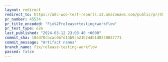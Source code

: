 ```yaml
---
layout: redirect
redirect_to: https://a8c-woo-test-reports.s3.amazonaws.com/public/pr/45534/e2e/index.html
pr_number: 45534
pr_title_encoded: "Fix%2Frelease+testing+workflow"
pr_test_type: e2e
last_published: "2024-03-12 23:03:40 +0000"
commit_sha: 18dd78cbcac0bfd13b9ca21b244b1d8258037771
commit_message: "Artifact names"
branch_name: fix/release-testing-workflow
passed: false
---
```

